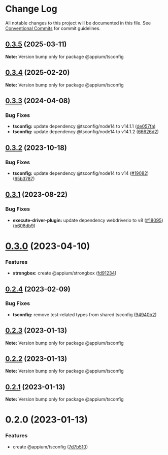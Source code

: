 # Change Log

All notable changes to this project will be documented in this file.
See [Conventional Commits](https://conventionalcommits.org) for commit guidelines.

## [0.3.5](https://github.com/appium/appium/compare/@appium/tsconfig@0.3.4...@appium/tsconfig@0.3.5) (2025-03-11)

**Note:** Version bump only for package @appium/tsconfig





## [0.3.4](https://github.com/appium/appium/compare/@appium/tsconfig@0.3.3...@appium/tsconfig@0.3.4) (2025-02-20)

**Note:** Version bump only for package @appium/tsconfig





## [0.3.3](https://github.com/appium/appium/compare/@appium/tsconfig@0.3.2...@appium/tsconfig@0.3.3) (2024-04-08)


### Bug Fixes

* **tsconfig:** update dependency @tsconfig/node14 to v14.1.1 ([de057fa](https://github.com/appium/appium/commit/de057fa8b043a26f4854c930df5a560d89808ca6))
* **tsconfig:** update dependency @tsconfig/node14 to v14.1.2 ([66626d2](https://github.com/appium/appium/commit/66626d26e52b6241b5618dc1052c86d48230d15e))



## [0.3.2](https://github.com/appium/appium/compare/@appium/tsconfig@0.3.1...@appium/tsconfig@0.3.2) (2023-10-18)


### Bug Fixes

* **tsconfig:** update dependency @tsconfig/node14 to v14 ([#19082](https://github.com/appium/appium/issues/19082)) ([65b3787](https://github.com/appium/appium/commit/65b3787912a4948fb1ed48e8095299bc9ba95844))



## [0.3.1](https://github.com/appium/appium/compare/@appium/tsconfig@0.3.0...@appium/tsconfig@0.3.1) (2023-08-22)


### Bug Fixes

* **execute-driver-plugin:** update dependency webdriverio to v8 ([#18095](https://github.com/appium/appium/issues/18095)) ([b608db9](https://github.com/appium/appium/commit/b608db91a8ef0e3cad43ce3e14b625bf9234d383))



# [0.3.0](https://github.com/appium/appium/compare/@appium/tsconfig@0.2.4...@appium/tsconfig@0.3.0) (2023-04-10)


### Features

* **strongbox:** create @appium/strongbox ([fd91234](https://github.com/appium/appium/commit/fd912346fade8f29f5b4d1458828ea677d7e9fcc))





## [0.2.4](https://github.com/appium/appium/compare/@appium/tsconfig@0.2.3...@appium/tsconfig@0.2.4) (2023-02-09)


### Bug Fixes

* **tsconfig:** remove test-related types from shared tsconfig ([94940b2](https://github.com/appium/appium/commit/94940b274f27153851e97973d94c240f0089c0ea))





## [0.2.3](https://github.com/appium/appium/compare/@appium/tsconfig@0.2.2...@appium/tsconfig@0.2.3) (2023-01-13)

**Note:** Version bump only for package @appium/tsconfig





## [0.2.2](https://github.com/appium/appium/compare/@appium/tsconfig@0.2.1...@appium/tsconfig@0.2.2) (2023-01-13)

**Note:** Version bump only for package @appium/tsconfig





## [0.2.1](https://github.com/appium/appium/compare/@appium/tsconfig@0.2.0...@appium/tsconfig@0.2.1) (2023-01-13)

**Note:** Version bump only for package @appium/tsconfig





# 0.2.0 (2023-01-13)


### Features

* create @appium/tsconfig ([7d7b510](https://github.com/appium/appium/commit/7d7b510a03afb1f103be783e7696e7faec0b296a))
